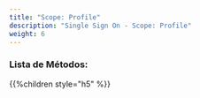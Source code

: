 ```yaml
---
title: "Scope: Profile"
description: "Single Sign On - Scope: Profile"
weight: 6
---
```


### Lista de Métodos:

{{%children style="h5" %}}